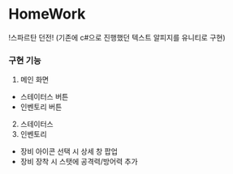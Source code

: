 # HomeWork </br>
!스파르탄 던전!
(기존에 c#으로 진행했던 텍스트 알피지를 유니티로 구현) </br>

  
### 구현 기능 </br>
1. 메인 화면
  * 스테이터스 버튼
  * 인벤토리 버튼
2. 스테이터스
3. 인벤토리
  * 장비 아이콘 선택 시 상세 창 팝업
  * 장비 장착 시 스탯에 공격력/방어력 추가

